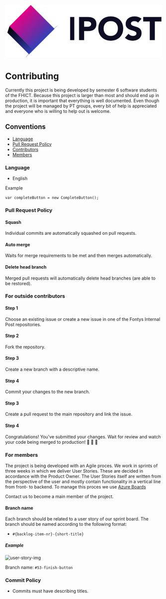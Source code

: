 ![ipost-logo](./resources/images/logo-name.png)
# Contributing

Currently this project is being developed by semester 6 software students of the FHICT. Because this project is larger than most and should end up in production, it is important that everything is well documented. Even though the project will be managed by PT groups, every bit of help is appreciated and everyone who is willing to help out is welcome.

## Conventions
- [Language](#Language)
- [Pull Request Policy](#PR-policy)
- [Contributors](#For-outside)
- [Members](#Members)

### <a name="Language">Language</a>
- English

Example
```cSharp
var completeButton = new CompleteButton();
```

### <a name="PR-Policy">Pull Request Policy</a>
#### Squash
Individual commits are automatically squashed on pull requests.

#### Auto merge
Waits for merge requirements to be met and then merges automatically.

#### Delete head branch
Merged pull requests will automatically delete head branches (are able to be restored).

### <a name="For-outside">For outside contributors</a>
#### Step 1
Choose an existing issue or 
create a new issue in one of the Fontys Internal Post repositories.

#### Step 2
Fork the repository.

#### Step 3
Create a new branch with a descriptive name.

#### Step 4
Commit your changes to the new branch.

#### Step 3
Create a pull request to the main repository and link the issue.

#### Step 4
Congratulations! You've submitted your changes. Wait for review and watch your code being merged to production!
🎉 🎉 🎉


### <a name="Members">For members</a>

The project is being developed with an Agile proces. We work in sprints of three weeks in which we deliver User Stories. These are decided in accordance with the Product Owner. The User Stories itself are written from the perspective of the user and mostly contain functionality in a vertical line from front- to backend. To manage this proces we use [Azure Boards](https://dev.azure.com/405273/IPost/)

Contact us to become a main member of the project.

#### Branch name
Each branch should be related to a user story of our sprint board.
The branch should be named according to the following format:
- `#{backlog-item-nr}-{short-title}`

##### Example
![user-story-img](./assets/user-story.png)

Branch name: `#53-finish-button`

### Commit Policy
- Commits must have describing titles. 

